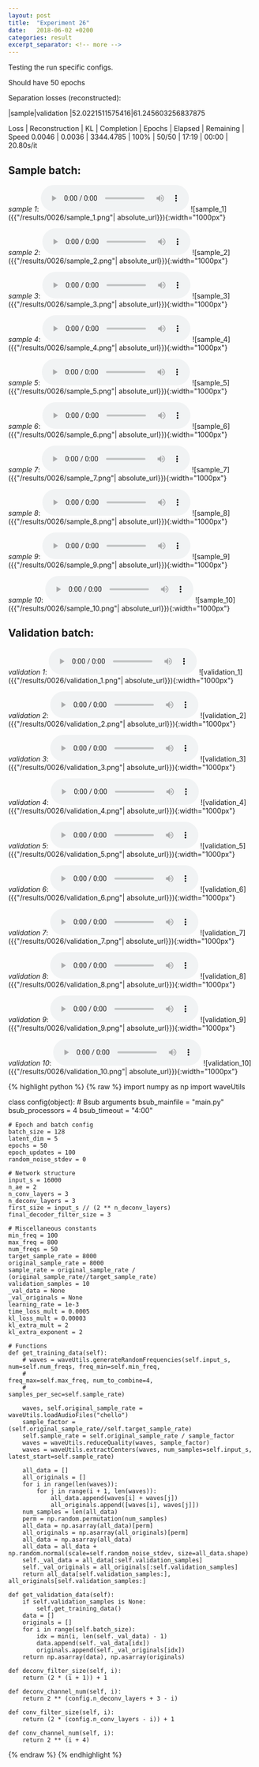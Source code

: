 ```yaml
---
layout: post
title:  "Experiment 26"
date:   2018-06-02 +0200
categories: result
excerpt_separator: <!-- more -->
---
```

Testing the run specific configs.

Should have 50 epochs

Separation losses (reconstructed):

|sample|validation
|52.0221511575416|61.245603256837875

Loss | Reconstruction | KL | Completion | Epochs | Elapsed | Remaining | Speed
0.0046 | 0.0036 | 3344.4785 | 100% | 50/50 | 17:19 | 00:00 | 20.80s/it<!-- more -->

## **Sample batch**:
_sample 1_:
<audio src="/ResultsOverview/results/0026/sample_1.wav" controls preload></audio>
![sample_1]({{"/results/0026/sample_1.png"| absolute_url}}){:width="1000px"}

_sample 2_:
<audio src="/ResultsOverview/results/0026/sample_2.wav" controls preload></audio>
![sample_2]({{"/results/0026/sample_2.png"| absolute_url}}){:width="1000px"}

_sample 3_:
<audio src="/ResultsOverview/results/0026/sample_3.wav" controls preload></audio>
![sample_3]({{"/results/0026/sample_3.png"| absolute_url}}){:width="1000px"}

_sample 4_:
<audio src="/ResultsOverview/results/0026/sample_4.wav" controls preload></audio>
![sample_4]({{"/results/0026/sample_4.png"| absolute_url}}){:width="1000px"}

_sample 5_:
<audio src="/ResultsOverview/results/0026/sample_5.wav" controls preload></audio>
![sample_5]({{"/results/0026/sample_5.png"| absolute_url}}){:width="1000px"}

_sample 6_:
<audio src="/ResultsOverview/results/0026/sample_6.wav" controls preload></audio>
![sample_6]({{"/results/0026/sample_6.png"| absolute_url}}){:width="1000px"}

_sample 7_:
<audio src="/ResultsOverview/results/0026/sample_7.wav" controls preload></audio>
![sample_7]({{"/results/0026/sample_7.png"| absolute_url}}){:width="1000px"}

_sample 8_:
<audio src="/ResultsOverview/results/0026/sample_8.wav" controls preload></audio>
![sample_8]({{"/results/0026/sample_8.png"| absolute_url}}){:width="1000px"}

_sample 9_:
<audio src="/ResultsOverview/results/0026/sample_9.wav" controls preload></audio>
![sample_9]({{"/results/0026/sample_9.png"| absolute_url}}){:width="1000px"}

_sample 10_:
<audio src="/ResultsOverview/results/0026/sample_10.wav" controls preload></audio>
![sample_10]({{"/results/0026/sample_10.png"| absolute_url}}){:width="1000px"}

## **Validation batch**:
_validation 1_:
<audio src="/ResultsOverview/results/0026/validation_1.wav" controls preload></audio>
![validation_1]({{"/results/0026/validation_1.png"| absolute_url}}){:width="1000px"}

_validation 2_:
<audio src="/ResultsOverview/results/0026/validation_2.wav" controls preload></audio>
![validation_2]({{"/results/0026/validation_2.png"| absolute_url}}){:width="1000px"}

_validation 3_:
<audio src="/ResultsOverview/results/0026/validation_3.wav" controls preload></audio>
![validation_3]({{"/results/0026/validation_3.png"| absolute_url}}){:width="1000px"}

_validation 4_:
<audio src="/ResultsOverview/results/0026/validation_4.wav" controls preload></audio>
![validation_4]({{"/results/0026/validation_4.png"| absolute_url}}){:width="1000px"}

_validation 5_:
<audio src="/ResultsOverview/results/0026/validation_5.wav" controls preload></audio>
![validation_5]({{"/results/0026/validation_5.png"| absolute_url}}){:width="1000px"}

_validation 6_:
<audio src="/ResultsOverview/results/0026/validation_6.wav" controls preload></audio>
![validation_6]({{"/results/0026/validation_6.png"| absolute_url}}){:width="1000px"}

_validation 7_:
<audio src="/ResultsOverview/results/0026/validation_7.wav" controls preload></audio>
![validation_7]({{"/results/0026/validation_7.png"| absolute_url}}){:width="1000px"}

_validation 8_:
<audio src="/ResultsOverview/results/0026/validation_8.wav" controls preload></audio>
![validation_8]({{"/results/0026/validation_8.png"| absolute_url}}){:width="1000px"}

_validation 9_:
<audio src="/ResultsOverview/results/0026/validation_9.wav" controls preload></audio>
![validation_9]({{"/results/0026/validation_9.png"| absolute_url}}){:width="1000px"}

_validation 10_:
<audio src="/ResultsOverview/results/0026/validation_10.wav" controls preload></audio>
![validation_10]({{"/results/0026/validation_10.png"| absolute_url}}){:width="1000px"}


{% highlight python %}
{% raw %}
import numpy as np
import waveUtils


class config(object):
	# Bsub arguments
	bsub_mainfile = "main.py"
	bsub_processors = 4
	bsub_timeout = "4:00"

	# Epoch and batch config
	batch_size = 128
	latent_dim = 5
	epochs = 50
	epoch_updates = 100
	random_noise_stdev = 0

	# Network structure
	input_s = 16000
	n_ae = 2
	n_conv_layers = 3
	n_deconv_layers = 3
	first_size = input_s // (2 ** n_deconv_layers)
	final_decoder_filter_size = 3

	# Miscellaneous constants
	min_freq = 100
	max_freq = 800
	num_freqs = 50
	target_sample_rate = 8000
	original_sample_rate = 8000
	sample_rate = original_sample_rate / (original_sample_rate//target_sample_rate)
	validation_samples = 10
	_val_data = None
	_val_originals = None
	learning_rate = 1e-3
	time_loss_mult = 0.0005
	kl_loss_mult = 0.00003
	kl_extra_mult = 2
	kl_extra_exponent = 2

	# Functions
	def get_training_data(self):
		# waves = waveUtils.generateRandomFrequencies(self.input_s, num=self.num_freqs, freq_min=self.min_freq,
		#                                            freq_max=self.max_freq, num_to_combine=4,
		#                                            samples_per_sec=self.sample_rate)

		waves, self.original_sample_rate = waveUtils.loadAudioFiles("chello")
		sample_factor = (self.original_sample_rate//self.target_sample_rate)
		self.sample_rate = self.original_sample_rate / sample_factor
		waves = waveUtils.reduceQuality(waves, sample_factor)
		waves = waveUtils.extractCenters(waves, num_samples=self.input_s, latest_start=self.sample_rate)

		all_data = []
		all_originals = []
		for i in range(len(waves)):
			for j in range(i + 1, len(waves)):
				all_data.append(waves[i] + waves[j])
				all_originals.append([waves[i], waves[j]])
		num_samples = len(all_data)
		perm = np.random.permutation(num_samples)
		all_data = np.asarray(all_data)[perm]
		all_originals = np.asarray(all_originals)[perm]
		all_data = np.asarray(all_data)
		all_data = all_data + np.random.normal(scale=self.random_noise_stdev, size=all_data.shape)
		self._val_data = all_data[:self.validation_samples]
		self._val_originals = all_originals[:self.validation_samples]
		return all_data[self.validation_samples:], all_originals[self.validation_samples:]

	def get_validation_data(self):
		if self.validation_samples is None:
			self.get_training_data()
		data = []
		originals = []
		for i in range(self.batch_size):
			idx = min(i, len(self._val_data) - 1)
			data.append(self._val_data[idx])
			originals.append(self._val_originals[idx])
		return np.asarray(data), np.asarray(originals)

	def deconv_filter_size(self, i):
		return (2 * (i + 1)) + 1

	def deconv_channel_num(self, i):
		return 2 ** (config.n_deconv_layers + 3 - i)

	def conv_filter_size(self, i):
		return (2 * (config.n_conv_layers - i)) + 1

	def conv_channel_num(self, i):
		return 2 ** (i + 4)

{% endraw %}
{% endhighlight %}
